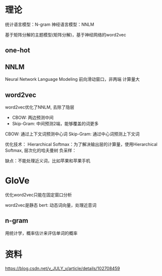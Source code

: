 # 理论

统计语言模型：N-gram
神经语言模型：NNLM

基于矩阵分解的主题模型(矩阵分解)，基于神经网络的word2vec
## one-hot





## NNLM
Neural Network Language Modeling
前向滑动窗口，非两端
计算量大

## word2vec

word2vec优化了NNLM, 去除了隐层
- CBOW:  两边预测中间
- Skip-Gram:  中间预测2端，能够覆盖的词更多

CBOW:  通过上下文词预测中心词
Skip-Gram: 通过中心词预测上下文词

优化技术：
Hierarchical Softmax：为了解决输出层的计算量，使用Hierarchical Softmax, 层次化的哈夫曼树
负采样：

缺点：不能处理近义词，比如苹果和苹果手机

# GloVe
优化word2vec只能在固定窗口分析


word2vec是静态
bert:  动态词向量，处理近意词


## n-gram
用统计学，概率估计来评估单词的概率

# 资料
https://blog.csdn.net/v_JULY_v/article/details/102708459




